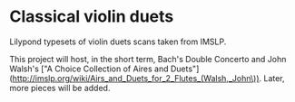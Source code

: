 Classical violin duets
======================

Lilypond typesets of violin duets scans taken from IMSLP.

This project will host, in the short term, Bach's Double Concerto and John Walsh's ["A Choice Collection of Aires and Duets"](http://imslp.org/wiki/Airs_and_Duets_for_2_Flutes_(Walsh,_John\)). Later, more pieces will be added.
